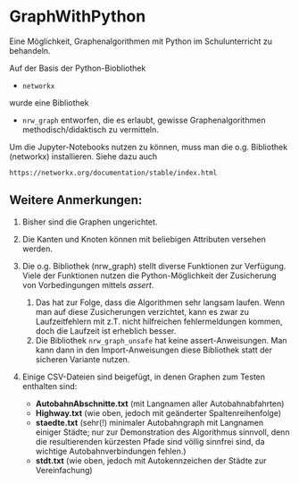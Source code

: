 # GraphWithPython
Eine Möglichkeit, Graphenalgorithmen mit Python im Schulunterricht zu behandeln.

Auf der Basis der Python-Biobliothek
- `networkx`

wurde eine Bibliothek 
- `nrw_graph`
entworfen, die es erlaubt, gewisse Graphenalgorithmen methodisch/didaktisch zu vermitteln.

Um die Jupyter-Notebooks nutzen zu können, muss man die o.g. Bibliothek (networkx) installieren. Siehe dazu auch

`https://networkx.org/documentation/stable/index.html`

## Weitere Anmerkungen:
1. Bisher sind die Graphen ungerichtet.
1. Die Kanten und Knoten können mit beliebigen Attributen versehen werden.
1. Die o.g. Bibliothek (nrw_graph) stellt diverse Funktionen zur Verfügung. Viele der Funktionen nutzen die Python-Möglichkeit der Zusicherung von Vorbedingungen mittels *assert*. 
    1. Das hat zur Folge, dass die Algorithmen sehr langsam laufen. Wenn man auf diese Zusicherungen verzichtet, kann es zwar zu Laufzeitfehlern mit z.T. nicht hilfreichen fehlermeldungen kommen, doch die Laufzeit ist erheblich besser.
    1. Die Bibliothek `nrw_graph_unsafe` hat keine assert-Anweisungen. Man kann dann in den Import-Anweisungen diese Bibliothek statt der sicheren Variante nutzen.
    
 1. Einige CSV-Dateien sind beigefügt, in denen Graphen zum Testen enthalten sind:
    - **AutobahnAbschnitte.txt** (mit Langnamen aller Autobahnabfahrten)
    - **Highway.txt** (wie oben, jedoch mit geänderter Spaltenreihenfolge)
    - **staedte.txt** (sehr(!) minimaler Autobahngraph mit Langnamen einiger Städte; nur zur Demonstration des Algorithmus sinnvoll, denn die resultierenden kürzesten Pfade sind völlig sinnfrei sind, da wichtige Autobahnverbindungen fehlen.)
    - **stdt.txt** (wie oben, jedoch mit Autokennzeichen der Städte zur Vereinfachung)





